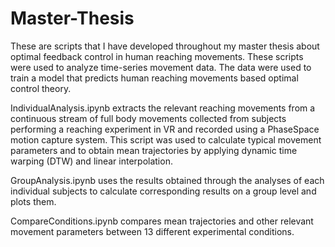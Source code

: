 # Master-Thesis
These are scripts that I have developed throughout my master thesis about optimal feedback control in human reaching movements. These scripts were used to analyze time-series movement data. The data were used to train a model that predicts human reaching movements based optimal control theory.

IndividualAnalysis.ipynb extracts the relevant reaching movements from a continuous stream of full body movements collected from subjects performing a reaching experiment in VR and recorded using a PhaseSpace motion capture system. This script was used to calculate typical movement parameters and to obtain mean trajectories by applying dynamic time warping (DTW) and linear interpolation. 

GroupAnalysis.ipynb uses the results obtained through the analyses of each individual subjects to calculate corresponding results on a group level and plots them. 

CompareConditions.ipynb compares mean trajectories and other relevant movement parameters between 13 different experimental conditions. 

